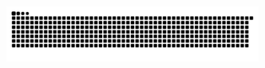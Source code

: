 <!-- ![](https://user-images.githubusercontent.com/507615/90595977-95e70e80-e220-11ea-864a-6a61adaff212.png) -->


<picture>
  <source media="(prefers-color-scheme: dark)" srcset="https://raw.githubusercontent.com/xcy960815/xcy960815/output/github-contribution-grid-snake-dark.svg">
  <source media="(prefers-color-scheme: light)" srcset="https://raw.githubusercontent.com/xcy960815/xcy960815/output/github-contribution-grid-snake.svg">
  <img alt="github contribution grid snake animation" src="https://raw.githubusercontent.com/xcy960815/xcy960815/output/github-contribution-grid-snake.svg">
</picture>
